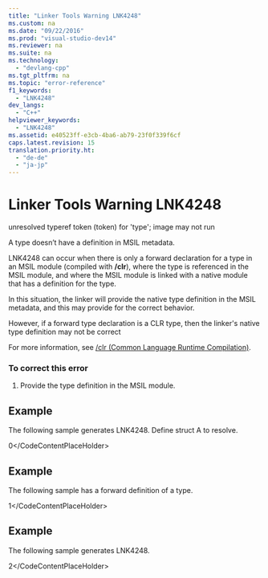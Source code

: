 ```yaml
---
title: "Linker Tools Warning LNK4248"
ms.custom: na
ms.date: "09/22/2016"
ms.prod: "visual-studio-dev14"
ms.reviewer: na
ms.suite: na
ms.technology: 
  - "devlang-cpp"
ms.tgt_pltfrm: na
ms.topic: "error-reference"
f1_keywords: 
  - "LNK4248"
dev_langs: 
  - "C++"
helpviewer_keywords: 
  - "LNK4248"
ms.assetid: e40523ff-e3cb-4ba6-ab79-23f0f339f6cf
caps.latest.revision: 15
translation.priority.ht: 
  - "de-de"
  - "ja-jp"
---
```

# Linker Tools Warning LNK4248
unresolved typeref token (token) for 'type'; image may not run  
  
 A type doesn’t have a definition in MSIL metadata.  
  
 LNK4248 can occur when there is only a forward declaration for a type in an MSIL module (compiled with **/clr**), where the type is referenced in the MSIL module, and where the MSIL module is linked with a native module that has a definition for the type.  
  
 In this situation, the linker will provide the native type definition in the MSIL metadata, and this may provide for the correct behavior.  
  
 However, if a forward type declaration is a CLR type, then the linker's native type definition may not be correct  
  
 For more information, see [/clr (Common Language Runtime Compilation)](../vs140/-clr--common-language-runtime-compilation-.md).  
  
### To correct this error  
  
1.  Provide the type definition in the MSIL module.  
  
## Example  
 The following sample generates LNK4248. Define struct A to resolve.  
  
<CodeContentPlaceHolder>0\</CodeContentPlaceHolder>  
## Example  
 The following sample has a forward definition of a type.  
  
<CodeContentPlaceHolder>1\</CodeContentPlaceHolder>  
## Example  
 The following sample generates LNK4248.  
  
<CodeContentPlaceHolder>2\</CodeContentPlaceHolder>